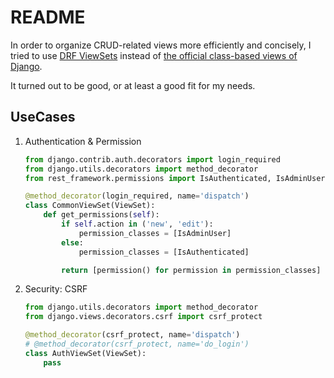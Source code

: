 # README

In order to organize CRUD-related views more efficiently and concisely, I tried to use [DRF ViewSets](https://www.django-rest-framework.org/api-guide/viewsets/) instead of [the official class-based views of Django](https://docs.djangoproject.com/en/3.0/topics/class-based-views/intro/).

It turned out to be good, or at least a good fit for my needs.

## UseCases

1. Authentication & Permission

    ```python
    from django.contrib.auth.decorators import login_required
    from django.utils.decorators import method_decorator
    from rest_framework.permissions import IsAuthenticated, IsAdminUser

    @method_decorator(login_required, name='dispatch')
    class CommonViewSet(ViewSet):
        def get_permissions(self):
            if self.action in ('new', 'edit'):
                permission_classes = [IsAdminUser]
            else:
                permission_classes = [IsAuthenticated]

            return [permission() for permission in permission_classes]
    ```

2. Security: CSRF

    ```python
    from django.utils.decorators import method_decorator
    from django.views.decorators.csrf import csrf_protect

    @method_decorator(csrf_protect, name='dispatch')
    # @method_decorator(csrf_protect, name='do_login')
    class AuthViewSet(ViewSet):
        pass
    ```
